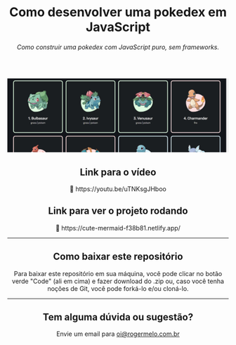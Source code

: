 <h1 align="center">
  Como desenvolver uma pokedex em JavaScript
</h1>

<h6 align="center">Como construir uma pokedex com JavaScript puro, sem frameworks.</h6>
</br>

[![Como desenvolver uma pokedex em JavaScript](assets/img/banner-video-pokemon-javascript.jpg)](https://youtu.be/uTNKsgJHboo)

<h2 align="center">Link para o vídeo</h2>

<p align="center">🔗 https://youtu.be/uTNKsgJHboo</p>

<h2 align="center">Link para ver o projeto rodando</h2>
<p align="center">🔗 https://cute-mermaid-f38b81.netlify.app/</p>

---

<h2 align="center">Como baixar este repositório</h2>

<p align="center">Para baixar este repositório em sua máquina, você pode clicar no botão verde "Code" (ali em cima) e fazer download do .zip ou, caso você tenha noções de Git, você pode forká-lo e/ou cloná-lo.</p> 

---

<h2 align="center">Tem alguma dúvida ou sugestão?</h2>

<p align="center">Envie um email para <a href="mailto:oi@rogermelo.com.br">oi@rogermelo.com.br</a></p>
